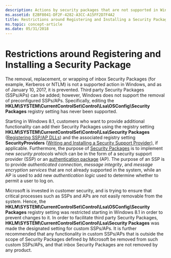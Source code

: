 ```yaml
---
description: Actions by security packages that are not supported in Windows.
ms.assetid: E2BF8041-DF2F-4282-A3CC-A15FF2D7F4A2
title: Restrictions around Registering and Installing a Security Package
ms.topic: concept-article
ms.date: 05/31/2018
---
```


# Restrictions around Registering and Installing a Security Package

The removal, replacement, or wrapping of inbox Security Packages (for example, Kerberos or NTLM) is not a supported action in Windows, and as of January 10, 2017, it is prevented. Third party Security Packages (SSPs/APs) can be added; however, Windows does not support the removal of preconfigured SSPs/APs. Specifically, editing the **HKLM\\SYSTEM\\CurrentControlSet\\Control\\Lsa\\OSConfig\\Security Packages** registry setting has never been supported.

Starting in Windows 8.1, customers who want to provide additional functionality can add their Security Packages using the registry setting **HKLM\\SYSTEM\\CurrentControlSet\\Control\\Lsa\\Security Packages** ([Registering SSP/AP DLLs](registering-ssp-ap-dlls.md)) and the associated registry setting **SecurityProviders** ([Writing and Installing a Security Support Provider](writing-and-installing-a-security-support-provider.md)), if applicable. Furthermore, the purpose of [Security Packages](../secgloss/s-gly.md#_security_security_package_gly) is to implement new *security protocols* which can be in the form of a security support provider (SSP) or an [authentication package](../secgloss/a-gly.md#_security_authentication_package_gly) (AP). The purpose of an SSP is to provide *authenticated connection*, *message integrity*, and *message encryption services* that are not already supported in the system, while an AP is used to add new *authentication logic* used to determine whether to permit a user to log on.

Microsoft is invested in customer security, and is trying to ensure that critical processes such as SSPs and APs are not easily removable from the system. Hence, the **HKLM\\SYSTEM\\CurrentControlSet\\Control\\Lsa\\OSConfig\\Security Packages** registry setting was restricted starting in Windows 8.1 in order to prevent changes to it. In order to facilitate third party Security Packages, **HKLM\\SYSTEM\\CurrentControlSet\\Control\\Lsa\\Security Packages** was made the designated setting for custom SSPs/APs. It is further recommended that any functionality in custom SSPs/APs that is outside the scope of Security Packages defined by Microsoft be removed from such custom SSPs/APs, and that inbox Security Packages are not removed by any product.

 

 
